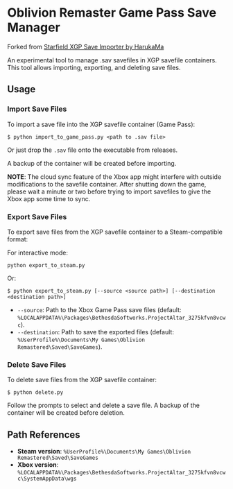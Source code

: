 # Oblivion Remaster Game Pass Save Manager

Forked from [Starfield XGP Save Importer by HarukaMa](https://github.com/HarukaMa/starfield-xgp-import)

An experimental tool to manage .sav savefiles in XGP savefile containers. This tool allows importing, exporting, and deleting save files.

## Usage

### Import Save Files
To import a save file into the XGP savefile container (Game Pass):

```
$ python import_to_game_pass.py <path to .sav file>
```

Or just drop the `.sav` file onto the executable from releases.

A backup of the container will be created before importing.

**NOTE**: The cloud sync feature of the Xbox app might interfere with outside modifications to the savefile container. After shutting down the game, please wait a minute or two before trying to import savefiles to give the Xbox app some time to sync.

### Export Save Files
To export save files from the XGP savefile container to a Steam-compatible format:

For interactive mode:
```
python export_to_steam.py
```

Or:
```
$ python export_to_steam.py [--source <source path>] [--destination <destination path>]
```

- `--source`: Path to the Xbox Game Pass save files (default: `%LOCALAPPDATA%\Packages\BethesdaSoftworks.ProjectAltar_3275kfvn8vcwc`).
- `--destination`: Path to save the exported files (default: `%UserProfile%\Documents\My Games\Oblivion Remastered\Saved\SaveGames`).

### Delete Save Files
To delete save files from the XGP savefile container:

```
$ python delete.py
```

Follow the prompts to select and delete a save file. A backup of the container will be created before deletion.

## Path References

- **Steam version**: `%UserProfile%\Documents\My Games\Oblivion Remastered\Saved\SaveGames`
- **Xbox version**: `%LOCALAPPDATA%\Packages\BethesdaSoftworks.ProjectAltar_3275kfvn8vcwc\SystemAppData\wgs`
```